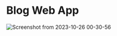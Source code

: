 
# Blog Web App

![Screenshot from 2023-10-26 00-30-56](https://github.com/rodgersxy/personal_blog/assets/47353893/75e679a0-188b-4d28-a024-ab593a93a6fb)
